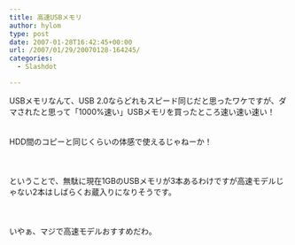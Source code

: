 ```yaml
---
title: 高速USBメモリ
author: hylom
type: post
date: 2007-01-28T16:42:45+00:00
url: /2007/01/29/20070128-164245/
categories:
  - Slashdot

---
```

USBメモリなんて、USB 2.0ならどれもスピード同じだと思ったワケですが、ダマされたと思って「1000%速い」USBメモリを買ったところ速い速い速い！  
</br>   
HDD間のコピーと同じくらいの体感で使えるじゃねーか！</br>  
</br>   
ということで、無駄に現在1GBのUSBメモリが3本あるわけですが高速モデルじゃない2本はしばらくお蔵入りになりそうです。</br>  
</br>   
いやぁ、マジで高速モデルおすすめだわ。</br>